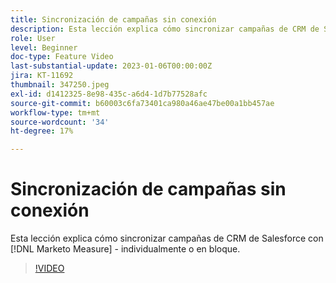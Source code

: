 ```yaml
---
title: Sincronización de campañas sin conexión
description: Esta lección explica cómo sincronizar campañas de CRM de Salesforce con [!DNL Marketo Measure] - individualmente o en bloque.
role: User
level: Beginner
doc-type: Feature Video
last-substantial-update: 2023-01-06T00:00:00Z
jira: KT-11692
thumbnail: 347250.jpeg
exl-id: d1412325-8e98-435c-a6d4-1d7b77528afc
source-git-commit: b60003c6fa73401ca980a46ae47be00a1bb457ae
workflow-type: tm+mt
source-wordcount: '34'
ht-degree: 17%

---
```


# Sincronización de campañas sin conexión

Esta lección explica cómo sincronizar campañas de CRM de Salesforce con [!DNL Marketo Measure] - individualmente o en bloque.

>[!VIDEO](https://video.tv.adobe.com/v/347250/?quality=12&learn=on)
